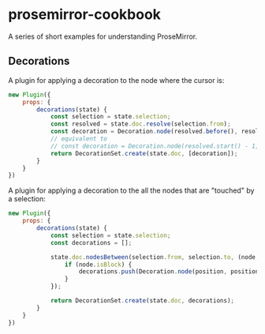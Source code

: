 # prosemirror-cookbook
A series of short examples for understanding ProseMirror.

## Decorations
A plugin for applying a decoration to the node where the cursor is:
```js
new Plugin({
	props: {
		decorations(state) {
			const selection = state.selection;
			const resolved = state.doc.resolve(selection.from);
			const decoration = Decoration.node(resolved.before(), resolved.after(), {class: 'selected'});
			// equivalent to
			// const decoration = Decoration.node(resolved.start() - 1, resolved.end() + 1, {class: 'selected'});
			return DecorationSet.create(state.doc, [decoration]);
		}
	}
})
```
A plugin for applying a decoration to the all the nodes that are "touched" by a selection:
```js
new Plugin({
	props: {
		decorations(state) {
			const selection = state.selection;
			const decorations = [];

			state.doc.nodesBetween(selection.from, selection.to, (node, position) => {
				if (node.isBlock) {
					decorations.push(Decoration.node(position, position + node.nodeSize, {class: 'selected'}));
				}
			});

			return DecorationSet.create(state.doc, decorations);
		}
	}
})
```
